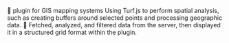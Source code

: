  plugin for GIS mapping systems Using Turf.js to perform spatial analysis, such as creating buffers around selected points and
processing geographic data.
 Fetched, analyzed, and filtered data from the server, then displayed it in a structured grid format
within the plugin.

